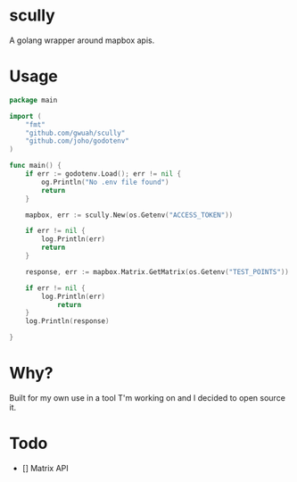 # scully

A golang wrapper around mapbox apis.

# Usage

```go
package main

import (
	"fmt"
    "github.com/gwuah/scully"
    "github.com/joho/godotenv"
)

func main() {
	if err := godotenv.Load(); err != nil {
		og.Println("No .env file found")
		return
	}

	mapbox, err := scully.New(os.Getenv("ACCESS_TOKEN"))

	if err != nil {
		log.Println(err)
		return
	}

	response, err := mapbox.Matrix.GetMatrix(os.Getenv("TEST_POINTS"))

	if err != nil {
		log.Println(err)
    		return
	}
	log.Println(response)

}
```

# Why?

Built for my own use in a tool T'm working on and I decided to open source it.

# Todo

- [] Matrix API
